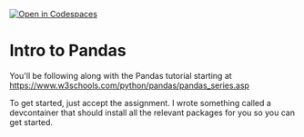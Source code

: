 [![Open in Codespaces](https://classroom.github.com/assets/launch-codespace-2972f46106e565e64193e422d61a12cf1da4916b45550586e14ef0a7c637dd04.svg)](https://classroom.github.com/open-in-codespaces?assignment_repo_id=20565835)
# Intro to Pandas

You'll be following along with the Pandas tutorial starting at https://www.w3schools.com/python/pandas/pandas_series.asp

To get started, just accept the assignment. I wrote something called a devcontainer that should install all the relevant packages for you so you can get started. 

